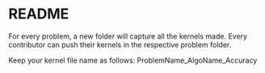 # README

For every problem, a new folder will capture all the kernels made.
Every contributor can push their kernels in the respective problem folder.

Keep your kernel file name as follows:
ProblemName_AlgoName_Accuracy
